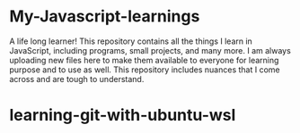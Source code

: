 # My-Javascript-learnings
A life long learner!
This repository contains all the things I learn in JavaScript, including programs, small projects, and many more.
I am always uploading new files here to make them available to everyone for learning purpose and to use as well.
This repository includes nuances that I come across and are tough to understand.
# learning-git-with-ubuntu-wsl
